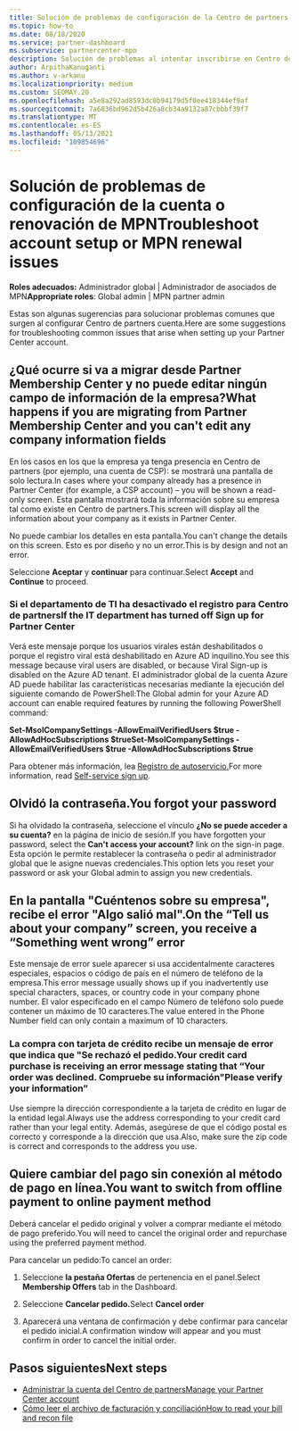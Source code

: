 ```yaml
---
title: Solución de problemas de configuración de la Centro de partners o de renovación de MPN
ms.topic: how-to
ms.date: 08/18/2020
ms.service: partner-dashboard
ms.subservice: partnercenter-mpn
description: Solución de problemas al intentar inscribirse en Centro de partners. Las respuestas abordan desafíos con métodos de pago, olvidan las contraseñas y mucho más.
author: ArpithaKanuganti
ms.author: v-arkanu
ms.localizationpriority: medium
ms.custom: SEOMAY.20
ms.openlocfilehash: a5e8a292ad8593dc0b94179d5f0ee418344ef9af
ms.sourcegitcommit: 7a6836bd962d5b426a8cb34a9132a87cbbbf39f7
ms.translationtype: MT
ms.contentlocale: es-ES
ms.lasthandoff: 05/13/2021
ms.locfileid: "109854696"
---
```

# <a name="troubleshoot-account-setup-or-mpn-renewal-issues"></a><span data-ttu-id="43564-104">Solución de problemas de configuración de la cuenta o renovación de MPN</span><span class="sxs-lookup"><span data-stu-id="43564-104">Troubleshoot account setup or MPN renewal issues</span></span>

<span data-ttu-id="43564-105">**Roles adecuados:** Administrador global | Administrador de asociados de MPN</span><span class="sxs-lookup"><span data-stu-id="43564-105">**Appropriate roles**: Global admin | MPN partner admin</span></span>
 
<span data-ttu-id="43564-106">Estas son algunas sugerencias para solucionar problemas comunes que surgen al configurar Centro de partners cuenta.</span><span class="sxs-lookup"><span data-stu-id="43564-106">Here are some suggestions for troubleshooting common issues that arise when setting up your Partner Center account.</span></span>

## <a name="what-happens-if-you-are-migrating-from-partner-membership-center-and-you-cant-edit-any-company-information-fields"></a><span data-ttu-id="43564-107">¿Qué ocurre si va a migrar desde Partner Membership Center y no puede editar ningún campo de información de la empresa?</span><span class="sxs-lookup"><span data-stu-id="43564-107">What happens if you are migrating from Partner Membership Center and you can't edit any company information fields</span></span>

<span data-ttu-id="43564-108">En los casos en los que la empresa ya tenga presencia en Centro de partners (por ejemplo, una cuenta de CSP): se mostrará una pantalla de solo lectura.</span><span class="sxs-lookup"><span data-stu-id="43564-108">In cases where your company already has a presence in Partner Center (for example, a CSP account) – you will be shown a read-only screen.</span></span> <span data-ttu-id="43564-109">Esta pantalla mostrará toda la información sobre su empresa tal como existe en Centro de partners.</span><span class="sxs-lookup"><span data-stu-id="43564-109">This screen will display all the information about your company as it exists in Partner Center.</span></span>

<span data-ttu-id="43564-110">No puede cambiar los detalles en esta pantalla.</span><span class="sxs-lookup"><span data-stu-id="43564-110">You can't change the details on this screen.</span></span> <span data-ttu-id="43564-111">Esto es por diseño y no un error.</span><span class="sxs-lookup"><span data-stu-id="43564-111">This is by design and not an error.</span></span>

<span data-ttu-id="43564-112">Seleccione **Aceptar** y **continuar** para continuar.</span><span class="sxs-lookup"><span data-stu-id="43564-112">Select **Accept** and **Continue** to proceed.</span></span>


### <a name="if-the-it-department-has-turned-off-sign-up-for-partner-center"></a><span data-ttu-id="43564-113">Si el departamento de TI ha desactivado el registro **para Centro de partners**</span><span class="sxs-lookup"><span data-stu-id="43564-113">If the IT department has turned off **Sign up for Partner Center**</span></span>

<span data-ttu-id="43564-114">Verá este mensaje porque los usuarios virales están deshabilitados o porque el registro viral está deshabilitado en Azure AD inquilino.</span><span class="sxs-lookup"><span data-stu-id="43564-114">You see this message because viral users are disabled, or because Viral Sign-up is disabled on the Azure AD tenant.</span></span> <span data-ttu-id="43564-115">El administrador global de la cuenta Azure AD puede habilitar las características necesarias mediante la ejecución del siguiente comando de PowerShell:</span><span class="sxs-lookup"><span data-stu-id="43564-115">The Global admin for your Azure AD account can enable required features by running the following PowerShell command:</span></span>

<span data-ttu-id="43564-116">**Set-MsolCompanySettings -AllowEmailVerifiedUsers $true -AllowAdHocSubscriptions $true**</span><span class="sxs-lookup"><span data-stu-id="43564-116">**Set-MsolCompanySettings -AllowEmailVerifiedUsers $true -AllowAdHocSubscriptions $true**</span></span>

<span data-ttu-id="43564-117">Para obtener más información, lea [Registro de autoservicio.](/azure/active-directory/users-groups-roles/directory-self-service-signup)</span><span class="sxs-lookup"><span data-stu-id="43564-117">For more information, read [Self-service sign up](/azure/active-directory/users-groups-roles/directory-self-service-signup).</span></span>

## <a name="you-forgot-your-password"></a><span data-ttu-id="43564-118">Olvidó la contraseña.</span><span class="sxs-lookup"><span data-stu-id="43564-118">You forgot your password</span></span>

<span data-ttu-id="43564-119">Si ha olvidado la contraseña, seleccione el vínculo **¿No se puede acceder a su cuenta?** en la página de inicio de sesión.</span><span class="sxs-lookup"><span data-stu-id="43564-119">If you have forgotten your password, select the **Can't access your account?** link on the sign-in page.</span></span> <span data-ttu-id="43564-120">Esta opción le permite restablecer la contraseña o pedir al administrador global que le asigne nuevas credenciales.</span><span class="sxs-lookup"><span data-stu-id="43564-120">This option lets you reset your password or ask your Global admin to assign you new credentials.</span></span>

## <a name="on-the-tell-us-about-your-company-screen-you-receive-a-something-went-wrong-error"></a><span data-ttu-id="43564-121">En la pantalla "Cuéntenos sobre su empresa", recibe el error "Algo salió mal".</span><span class="sxs-lookup"><span data-stu-id="43564-121">On the “Tell us about your company” screen, you receive a “Something went wrong” error</span></span>

<span data-ttu-id="43564-122">Este mensaje de error suele aparecer si usa accidentalmente caracteres especiales, espacios o código de país en el número de teléfono de la empresa.</span><span class="sxs-lookup"><span data-stu-id="43564-122">This error message usually shows up if you inadvertently use special characters, spaces, or country code in your company phone number.</span></span> <span data-ttu-id="43564-123">El valor especificado en el campo Número de teléfono solo puede contener un máximo de 10 caracteres.</span><span class="sxs-lookup"><span data-stu-id="43564-123">The value entered in the Phone Number field can only contain a maximum of 10 characters.</span></span>


### <a name="your-credit-card-purchase-is-receiving-an-error-message-stating-that-your-order-was-declined-please-verify-your-information"></a><span data-ttu-id="43564-124">La compra con tarjeta de crédito recibe un mensaje de error que indica que "Se rechazó el pedido.</span><span class="sxs-lookup"><span data-stu-id="43564-124">Your credit card purchase is receiving an error message stating that “Your order was declined.</span></span> <span data-ttu-id="43564-125">Compruebe su información"</span><span class="sxs-lookup"><span data-stu-id="43564-125">Please verify your information”</span></span>


<span data-ttu-id="43564-126">Use siempre la dirección correspondiente a la tarjeta de crédito en lugar de la entidad legal.</span><span class="sxs-lookup"><span data-stu-id="43564-126">Always use the address corresponding to your credit card rather than your legal entity.</span></span> <span data-ttu-id="43564-127">Además, asegúrese de que el código postal es correcto y corresponde a la dirección que usa.</span><span class="sxs-lookup"><span data-stu-id="43564-127">Also, make sure the zip code is correct and corresponds to the address you use.</span></span>

## <a name="you-want-to-switch-from-offline-payment-to-online-payment-method"></a><span data-ttu-id="43564-128">Quiere cambiar del pago sin conexión al método de pago en línea.</span><span class="sxs-lookup"><span data-stu-id="43564-128">You want to switch from offline payment to online payment method</span></span> 

<span data-ttu-id="43564-129">Deberá cancelar el pedido original y volver a comprar mediante el método de pago preferido.</span><span class="sxs-lookup"><span data-stu-id="43564-129">You will need to cancel the original order and repurchase using the preferred payment method.</span></span>

<span data-ttu-id="43564-130">Para cancelar un pedido:</span><span class="sxs-lookup"><span data-stu-id="43564-130">To cancel an order:</span></span>

1. <span data-ttu-id="43564-131">Seleccione **la pestaña Ofertas** de pertenencia en el panel.</span><span class="sxs-lookup"><span data-stu-id="43564-131">Select **Membership Offers** tab in the Dashboard.</span></span>

2. <span data-ttu-id="43564-132">Seleccione **Cancelar pedido.**</span><span class="sxs-lookup"><span data-stu-id="43564-132">Select **Cancel order**</span></span>

3. <span data-ttu-id="43564-133">Aparecerá una ventana de confirmación y debe confirmar para cancelar el pedido inicial.</span><span class="sxs-lookup"><span data-stu-id="43564-133">A confirmation window will appear and you must confirm in order to cancel the initial order.</span></span>

## <a name="next-steps"></a><span data-ttu-id="43564-134">Pasos siguientes</span><span class="sxs-lookup"><span data-stu-id="43564-134">Next steps</span></span>

- [<span data-ttu-id="43564-135">Administrar la cuenta del Centro de partners</span><span class="sxs-lookup"><span data-stu-id="43564-135">Manage your Partner Center account</span></span>](partner-center-account-setup.md)
- [<span data-ttu-id="43564-136">Cómo leer el archivo de facturación y conciliación</span><span class="sxs-lookup"><span data-stu-id="43564-136">How to read your bill and recon file</span></span>](read-your-bill.md)
